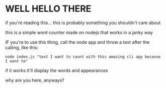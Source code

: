 # WELL HELLO THERE

if you're reading this... this is probably something you shouldn't care about

this is a simple word counter made on nodejs that works in a janky way

IF you're to use this thing, call the node app and throw a text after the calling, like this:

`node index.js "text I want to count with this amazing cli app because I want to"`

if it works it'll display the words and appearances

why are you here, anyways?